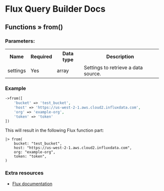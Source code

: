 # Flux Query Builder Docs

## Functions &raquo; from()

### Parameters:

<table>
  <tbody>
    <tr>
      <th>Name</th>
      <th>Required</th>
      <th>Data type</th>
      <th>Description</th>
    </tr>
    <tr>
      <td>settings</td>
      <td>Yes</td>
      <td>array</td>
      <td>Settings to retrieve a data source.</td>
    </tr>
  </tbody>
</table>


### Example

```php
->from([
    'bucket' => 'test_bucket',
    'host' => 'https://us-west-2-1.aws.cloud2.influxdata.com',
    'org' => 'example-org',
    'token' => 'token'
])
```

This will result in the following Flux function part:

```
|> from(
    bucket: "test_bucket",
    host: "https://us-west-2-1.aws.cloud2.influxdata.com",
    org: "example-org",
    token: "token",
)
```

### Extra resources

* [Flux documentation](https://docs.influxdata.com/flux/v0.x/stdlib/universe/from/)
